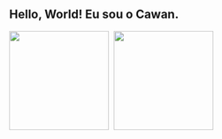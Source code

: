 ## Hello, World! Eu sou o Cawan.

<div>
  <span>
    <img height="180em" src="https://github-readme-stats.vercel.app/api?username=CawanRamos&show_icons=true&theme=dark" >
 </span>
<span>
  <img width="1px" >
</span>
<span>
<img height="180em" src="https://github-readme-stats.vercel.app/api/top-langs/?username=CawanRamos&hide_progress=true" >
 </span>
</div>









